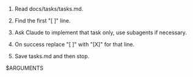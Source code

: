 1. Read docs/tasks/tasks.md.

2. Find the first "[ ]" line.

3. Ask Claude to implement that task only, use subagents if necessary.

4. On success replace "[ ]" with "[X]" for that line.

5. Save tasks.md and then stop.

$ARGUMENTS
